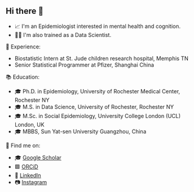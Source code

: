 ## Hi there 👋

- 📈 I'm an Epidemiologist interested in mental health and cognition.
- 🧑‍💻 I'm also trained as a Data Scientist.

💼 Experience:
- Biostatistic Intern at St. Jude children research hospital, Memphis TN
- Senior Statistical Programmer at Pfizer, Shanghai China

📚 Education:
- 🎓 Ph.D. in Epidemiology, University of Rochester Medical Center, Rochester NY
- 🎓 M.S. in Data Science, University of Rochester, Rochester NY
- 🎓 M.Sc. in Social Epidemiology, University College London (UCL) London, UK
- 🎓 MBBS, Sun Yat-sen University Guangzhou, China

🔎 Find me on:

- 🎓 [Google Scholar](https://scholar.google.com/citations?user=A_Gp34UAAAAJ&hl=en)
- 🟩 [ORCiD](https://orcid.org/my-orcid?orcid=0009-0000-6079-2052)
- 👔 [LinkedIn](https://www.linkedin.com/in/thisisjiaminyin/)
- 📷 [Instagram](https://www.instagram.com/yinjiamin0317/)
  
<!--
**JiaminYin0317/JiaminYin0317** is a ✨ _special_ ✨ repository because its `README.md` (this file) appears on your GitHub profile.

Here are some ideas to get you started:

- 🔭 I’m currently working on ...
- 🌱 I’m currently learning ...
- 👯 I’m looking to collaborate on ...
- 🤔 I’m looking for help with ...
- 💬 Ask me about ...
- 📫 How to reach me: ...
- 😄 Pronouns: ...
- ⚡ Fun fact: ...
-->
